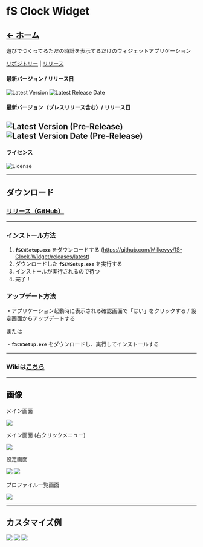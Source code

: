 # fS Clock Widget
## [← ホーム](https://milkeyyy.github.io/)

遊びでつくってるただの時計を表示するだけのウィジェットアプリケーション

[リポジトリー](https://github.com/Milkeyyy/fS-Clock-Widget) | [リリース](https://github.com/Milkeyyy/fS-Clock-Widget/releases)

#### 最新バージョン / リリース日
![Latest Version](https://img.shields.io/github/v/release/Milkeyyy/fS-Clock-Widget?style=flat-square)
![Latest Release Date](https://img.shields.io/github/release-date/Milkeyyy/fS-Clock-Widget?style=flat-square)

#### 最新バージョン（プレスリリース含む）/ リリース日
![Latest Version (Pre-Release)](https://img.shields.io/github/v/release/Milkeyyy/fS-Clock-Widget?include_prereleases&style=flat-square)
![Latest Version Date (Pre-Release)](https://img.shields.io/github/release-date-pre/Milkeyyy/fS-Clock-Widget?style=flat-square)
---

#### ライセンス
![License](https://img.shields.io/github/license/Milkeyyy/fS-Clock-Widget?style=flat-square)

---

## ダウンロード
### [**リリース（GitHub）**](https://github.com/Milkeyyy/fS-Clock-Widget/releases/latest)

---

### インストール方法
1. **`fSCWSetup.exe`** をダウンロードする (https://github.com/Milkeyyy/fS-Clock-Widget/releases/latest)
2. ダウンロードした **`fSCWSetup.exe`** を実行する
3. インストールが実行されるので待つ
4. 完了！

### アップデート方法
・アプリケーション起動時に表示される確認画面で「はい」をクリックする / 設定画面からアップデートする

または

・**`fSCWSetup.exe`** をダウンロードし、実行してインストールする

---
### Wikiは[こちら](https://github.com/Milkeyyy/fS-Clock-Widget/wiki)

---

## 画像
メイン画面

![](https://i.imgur.com/QbkuqRL.png)

メイン画面 (右クリックメニュー)

![](https://i.imgur.com/K5biuqX.png)

設定画面

![](https://i.imgur.com/Diu1tf1.png)
![](https://i.imgur.com/ShwkJVs.png)

プロファイル一覧画面

![](https://i.imgur.com/QqJddBj.png)

---

## カスタマイズ例

![](https://i.imgur.com/El1BKV3.png)
![](https://i.imgur.com/LBDgfHQ.png)
![](https://i.imgur.com/9M0VnW9.png)
